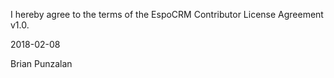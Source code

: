 I hereby agree to the terms of the EspoCRM Contributor License Agreement v1.0.

2018-02-08

Brian Punzalan
